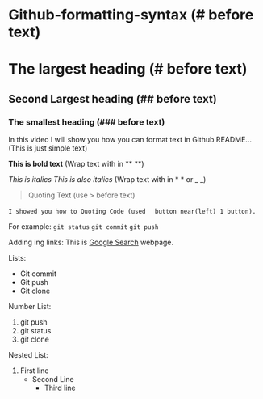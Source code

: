 # Github-formatting-syntax (# before text)
# The largest heading (# before text)
## Second Largest heading (## before text)
### The smallest heading (### before text)
In this video I will show you how you can format text in Github README...(This is just simple text)

**This is bold text** (Wrap text with in ** **)

*This is italics* _This is also italics_ (Wrap text with in * * or _ _)

> Quoting Text (use > before text)

`I showed you how to Quoting Code (used ` ` button near(left) 1 button).`


For example:
`git status`
`git commit`
`git push`

Adding ing links:
This is [Google Search](https://www.google.com) webpage.

Lists:
* Git commit
* Git push
* Git clone

Number List:
1. git push
2. git status
3. git clone

Nested List:
1. First line
   * Second Line
     * Third line

